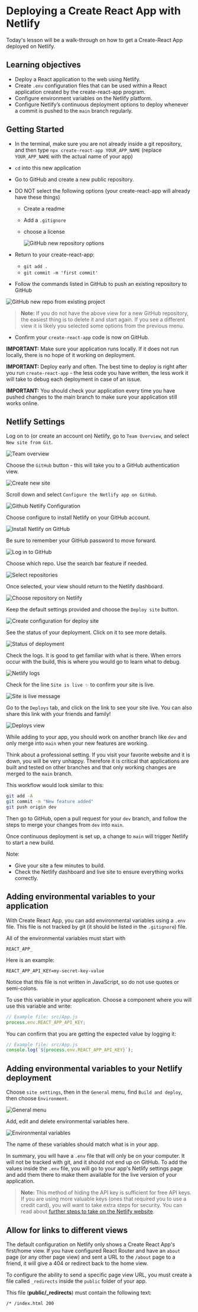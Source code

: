 # Deploying a Create React App with Netlify

Today's lesson will be a walk-through on how to get a Create-React App deployed on Netlify.

## Learning objectives

- Deploy a React application to the web using Netlify.
- Create `.env` configuration files that can be used within a React application created by the create-react-app program.
- Configure environment variables on the Netlify platform.
- Configure Netlify’s continuous deployment options to deploy whenever a commit is pushed to the `main` branch regularly.

## Getting Started

- In the terminal, make sure you are not already inside a git repository, and then type `npx create-react-app YOUR_APP_NAME` (replace `YOUR_APP_NAME` with the actual name of your app)
- `cd` into this new application
- Go to GitHub and create a new public repository.
- DO NOT select the following options (your create-react-app will already have these things)

  - Create a readme
  - Add a `.gitignore`
  - choose a license

    ![GitHub new repository options](../assets/github-new-repo-options.png)

- Return to your create-react-app:
  - `git add .`
  - `git commit -m 'first commit'`
- Follow the commands listed in GitHub to push an existing repository to GitHub

![GitHub new repo from existing project](../assets/github-new-repo-from-existing-project.png)

> **Note:** If you do not have the above view for a new GitHub repository, the easiest thing is to delete it and start again. If you see a different view it is likely you selected some options from the previous menu.

- Confirm your `create-react-app` code is now on GitHub.

**IMPORTANT:** Make sure your application runs locally. If it does not run locally, there is no hope of it working on deployment.

**IMPORTANT:** Deploy early and often. The best time to deploy is right after you run `create-react-app` - the less code you have written, the less work it will take to debug each deployment in case of an issue.

**IMPORTANT:** You should check your application every time you have pushed changes to the main branch to make sure your application still works online.

## Netlify Settings

Log on to (or create an account on) Netlify, go to `Team Overview`, and select `New site from Git`.

![Team overview](../assets/1.team-overview.png)

Choose the `GitHub` button - this will take you to a GitHub authentication view.

![Create new site](../assets/2.create-new-site.png)

Scroll down and select `Configure the Netlify app on GitHub`.

![Github Netlify Configuration](../assets/3.github-netlify-config.png)

Choose configure to install Netlify on your GitHub account.

![Install Netlify on GitHub](../assets/4.install-netlify-on-github.png)

Be sure to remember your GitHub password to move forward.

![Log in to GitHub](../assets/5.log-in-to-github.png)

Choose which repo. Use the search bar feature if needed.

![Select repositories](../assets/6.select-repos.png)

Once selected, your view should return to the Netlify dashboard.

![Choose repository on Netlify](../assets/7.choose-repo-on-netlify.png)

Keep the default settings provided and choose the `Deploy site` button.

![Create configuration for deploy site](../assets/8.create-configure.png)

See the status of your deployment. Click on it to see more details.

![Status of deployment](../assets/9.see-status.png)

Check the logs. It is good to get familiar with what is there. When errors occur with the build, this is where you would go to learn what to debug.

![Netlify logs](../assets/10.check-logs.png)

Check for the line `Site is live ✨` to confirm your site is live.

![Site is live message](../assets/11.site-is-live.png)

Go to the `Deploys` tab, and click on the link to see your site live. You can also share this link with your friends and family!

![Deploys view](../assets/12.deploys-view.png)

While adding to your app, you should work on another branch like `dev` and only merge into `main` when your new features are working.

Think about a professional setting. If you visit your favorite website and it is down, you will be very unhappy. Therefore it is critical that applications are built and tested on other branches and that only working changes are merged to the `main` branch.

This workflow would look similar to this:

```bash
git add -A
git commit -m "New feature added"
git push origin dev
```

Then go to GitHub, open a pull request for your `dev` branch, and follow the steps to merge your changes from `dev` into `main`.

Once continuous deployment is set up, a change to `main` will trigger Netlify to start a new build.

Note:

- Give your site a few minutes to build.
- Check the Netlify dashboard and live site to ensure everything works correctly.

## Adding environmental variables to your application

With Create React App, you can add environmental variables using a `.env` file. This file is not tracked by git (it should be listed in the `.gitignore`) file.

All of the environmental variables must start with

```
REACT_APP_
```

Here is an example:

```
REACT_APP_API_KEY=my-secret-key-value
```

Notice that this file is not written in JavaScript, so do not use quotes or semi-colons.

To use this variable in your application. Choose a component where you will use this variable and write:

```js
// Example file: src/App.js
process.env.REACT_APP_API_KEY;
```

You can confirm that you are getting the expected value by logging it:

```js
// Example file: src/App.js
console.log(`${process.env.REACT_APP_API_KEY}`);
```

## Adding environmental variables to your Netlify deployment

Choose `site settings`, then in the `General` menu, find `Build and deploy`, then choose `Environment`.

![General menu](../assets/general-menu.png)

Add, edit and delete environmental variables here.

![Environmental variables](../assets/netlify-environmental-variables.png)

The name of these variables should match what is in your app.

In summary, you will have a `.env` file that will only be on your computer. It will not be tracked with git, and it should not end up on GitHub. To add the values inside the `.env` file, you will go to your app's Netlify settings page and add them there to make them available for the live version of your application.

> **Note:** This method of hiding the API key is sufficient for free API keys. If you are using more valuable keys (ones that required you to use a credit card), you will want to take extra steps for security. You can read about [further steps to take on the Netlify website](https://answers.netlify.com/t/support-guide-how-do-i-keep-my-api-keys-tokens-safe-using-netlify-functions/293).

## Allow for links to different views

The default configuration on Netlify only shows a Create React App's first/home view. If you have configured React Router and have an `about` page (or any other page view) and sent a URL to the `/about` page to a friend, it will give a 404 or redirect back to the home view.

To configure the ability to send a specific page view URL, you must create a file called `_redirects` inside the `public` folder of your app.

This file (**public/\_redirects**) must contain the following text:

```
/* /index.html 200
```
